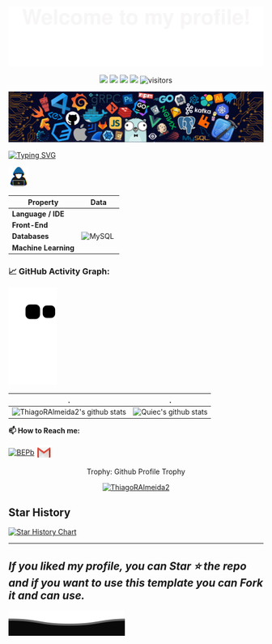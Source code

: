 ![](assets/Bottom_up.svg)

<!--   my-icons -->
<p align="center">
    <a href="https://github.com/ThiagoRAlmeida2/ThiagoRalmeida2"><img src="https://img.shields.io/badge/status-updating-brightgreen.svg"></a>
    <a href="https://github.com/ThiagoRAlmeida2/ThiagoRalmeida2/graphs/contributors"><img src="https://img.shields.io/github/contributors/BEPb/BEPb?color=blue"></a>
    <a href="https://github.com/ThiagoRAlmeida2/ThiagoRalmeida2/stargazers"><img src="https://img.shields.io/github/stars/ThiagoRalmeida2/ThiagoRalmeida2.svg?logo=github"></a>
    <a href="https://github.com/ThiagoRAlmeida2/ThiagoRalmeida2/network/members"><img src="https://img.shields.io/github/forks/ThiagoRalmeida2/ThiagoRalmeida2.svg?color=blue&logo=github"></a>
    <img src="https://visitor-badge.laobi.icu/badge?page_id=ThiagoRALmeida2.ThiagoRAlmeida2" alt="visitors"/>   
</p>

<!--   my-header-img -->
![](./src/header_.png)


<!--   my-ticker -->    
[![Typing SVG](https://readme-typing-svg.herokuapp.com?color=%2336BCF7&center=true&vCenter=true&width=600&lines=Oi+l%C3%A1,+eu+sou+Thiago+Ribeiro;+Bem-vindo+ao+meu+perfil!;Eu+sou+estudante+de+programa%C3%A7%C3%A3o;+Gosto+de+f%C3%ADsica;+Entusiasta+para+aprender+linguagens+de+back-end+e+frameworks)](https://git.io/typing-svg)

<!--   my-skils -->
<img src = "https://github.com/0xAbdulKhalid/0xAbdulKhalid/raw/main/assets/mdImages/about_me.gif" width = 40px>

| Property                                        | Data|
|-------------------------------------------------|------|
| **Language / IDE**                              ||
| **Front-End**                                   ||
| **Databases**                                   | ![MySQL](https://img.shields.io/badge/-MySQL-444444?style=flat&logo=MySQL)&nbsp;|
| **Machine Learning** | |

<!--   GitHub stats graph -->
### 📈 GitHub Activity Graph:

<!--   green snake -->
![ThiagoRalmeida2's github activity graph](https://raw.githubusercontent.com/ThiagoRAlmeida2/ThiagoRAlmeida2/output/github-contribution-grid-snake.svg)
<!--   stats + languages -->
| .                                                                                                                                                  | .                                                                                                                         |
|----------------------------------------------------------------------------------------------------------------------------------------------------|---------------------------------------------------------------------------------------------------------------------------|
| ![ThiagoRAlmeida2's github stats](https://github-readme-stats.vercel.app/api?username=ThiagoRAlmeida2&show_icons=true&theme=radical&include_all_commits=true) | ![Quiec's github stats](https://github-readme-stats.vercel.app/api/top-langs/?username=ThiagoRAlmeida2&theme=radical&layout=compact) |

**📫 How to Reach me:**
<p align="left">
<a href="https://www.linkedin.com/in/thiago-ribeiro-139727260/" target="blank"><img align="center" src="https://raw.githubusercontent.com/BEPb/BEPb/master/assets/linkedin.svg" alt="BEPb" height="30" width="30" /></a>
<a href="mailto:thiagoralmeida23@gmail.com" target="blank"><img align="center" src="https://raw.githubusercontent.com/ThiagoRAlmeida2/ThiagoRAlmeida2/master/assets/gmail.svg" alt="Gmail" height="30" width="30" /></a>
</p>

<div align="center">
<summary>Trophy: Github Profile Trophy</summary>
</div>

<p align="center"> 
<a href="https://github.com/ryo-ma/github-profile-trophy"><img src="https://github-profile-trophy.vercel.app/?username=ThiagoRAlmeida2" alt="ThiagoRAlmeida2" /></a>
</p>



## Star History

[![Star History Chart](https://api.star-history.com/svg?repos=ThiagoRAlmeida2/ThiagoRAlmeida2&type=Date)](https://star-history.com/#BEPb/BEPb&Date)

---
  *If you liked my profile, you can Star ⭐ the repo and if you want to use this template you can Fork it and can use.* 
---


![](assets/Bottom_down.svg)